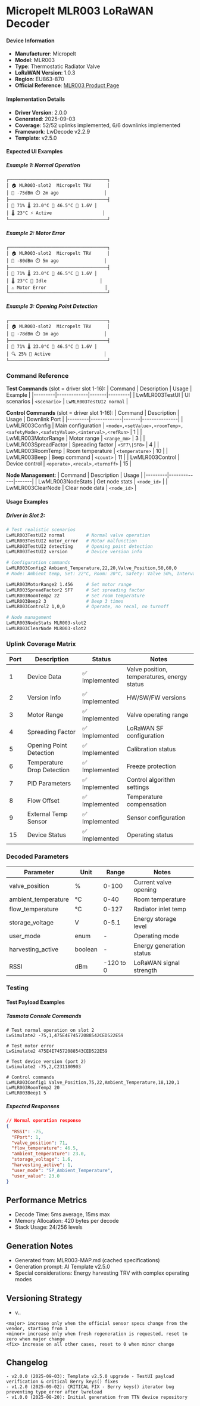 # Micropelt MLR003 LoRaWAN Decoder

#### Device Information
- **Manufacturer**: Micropelt
- **Model**: MLR003
- **Type**: Thermostatic Radiator Valve
- **LoRaWAN Version**: 1.0.3
- **Region**: EU863-870
- **Official Reference**: [MLR003 Product Page](https://micropelt.atlassian.net/wiki/spaces/MH/pages/19300575/MLR003RiEU61-07+Title+Page)

#### Implementation Details
- **Driver Version**: 2.0.0
- **Generated**: 2025-09-03
- **Coverage**: 52/52 uplinks implemented, 6/6 downlinks implemented
- **Framework**: LwDecode v2.2.9
- **Template**: v2.5.0

#### Expected UI Examples

##### Example 1: Normal Operation
```
┌─────────────────────────────────────┐
│ 🏠 MLR003-slot2  Micropelt TRV      │
│ 📶 -75dBm ⏱️ 2m ago                 │
├─────────────────────────────────────┤
│ 🔧 71% 🌡️ 23.0°C 🌊 46.5°C 🔋 1.6V │
│ 🌡️ 23°C ⚡ Active                   │
└─────────────────────────────────────┘
```

##### Example 2: Motor Error
```
┌─────────────────────────────────────┐
│ 🏠 MLR003-slot2  Micropelt TRV      │
│ 📶 -80dBm ⏱️ 5m ago                 │
├─────────────────────────────────────┤
│ 🔧 71% 🌡️ 23.0°C 🌊 46.5°C 🔋 1.6V │
│ 🌡️ 23°C 🔋 Idle                    │
│ ⚠️ Motor Error                      │
└─────────────────────────────────────┘
```

##### Example 3: Opening Point Detection
```
┌─────────────────────────────────────┐
│ 🏠 MLR003-slot2  Micropelt TRV      │
│ 📶 -78dBm ⏱️ 1m ago                 │
├─────────────────────────────────────┤
│ 🔧 71% 🌡️ 23.0°C 🌊 46.5°C 🔋 1.6V │
│ 🔍 25% 🔋 Active                    │
└─────────────────────────────────────┘
```

### Command Reference

**Test Commands** (slot = driver slot 1-16):
| Command | Description | Usage | Example |
|---------|-------------|-------|---------|
| LwMLR003TestUI<slot> | UI scenarios | `<scenario>` | `LwMLR003TestUI2 normal` |

**Control Commands** (slot = driver slot 1-16):
| Command | Description | Usage | Downlink Port |
|---------|-------------|-------|---------------|
| LwMLR003Config<slot> | Main configuration | `<mode>,<setValue>,<roomTemp>,<safetyMode>,<safetyValue>,<interval>,<refRun>` | 1 |
| LwMLR003MotorRange<slot> | Motor range | `<range_mm>` | 3 |
| LwMLR003SpreadFactor<slot> | Spreading factor | `<SF7\|SF8>` | 4 |
| LwMLR003RoomTemp<slot> | Room temperature | `<temperature>` | 10 |
| LwMLR003Beep<slot> | Beep command | `<count>` | 11 |
| LwMLR003Control<slot> | Device control | `<operate>,<recal>,<turnoff>` | 15 |

**Node Management**:
| Command | Description | Usage | 
|---------|-------------|-------|
| LwMLR003NodeStats | Get node stats | `<node_id>` |
| LwMLR003ClearNode | Clear node data | `<node_id>` |

#### Usage Examples

##### Driver in Slot 2:
```bash
# Test realistic scenarios 
LwMLR003TestUI2 normal        # Normal valve operation
LwMLR003TestUI2 motor_error   # Motor malfunction
LwMLR003TestUI2 detecting     # Opening point detection
LwMLR003TestUI2 version       # Device version info

# Configuration commands
LwMLR003Config2 Ambient_Temperature,22,20,Valve_Position,50,60,0
# Mode: Ambient temp, Set: 22°C, Room: 20°C, Safety: Valve 50%, Interval: 60min

LwMLR003MotorRange2 1.456     # Set motor range
LwMLR003SpreadFactor2 SF7     # Set spreading factor
LwMLR003RoomTemp2 22          # Set room temperature
LwMLR003Beep2 3               # Beep 3 times
LwMLR003Control2 1,0,0        # Operate, no recal, no turnoff

# Node management
LwMLR003NodeStats MLR003-slot2
LwMLR003ClearNode MLR003-slot2
```

### Uplink Coverage Matrix
| Port | Description | Status | Notes |
|------|-------------|--------|-------|
| 1 | Device Data | ✅ Implemented | Valve position, temperatures, energy status |
| 2 | Version Info | ✅ Implemented | HW/SW/FW versions |
| 3 | Motor Range | ✅ Implemented | Valve operating range |
| 4 | Spreading Factor | ✅ Implemented | LoRaWAN SF configuration |
| 5 | Opening Point Detection | ✅ Implemented | Calibration status |
| 6 | Temperature Drop Detection | ✅ Implemented | Freeze protection |
| 7 | PID Parameters | ✅ Implemented | Control algorithm settings |
| 8 | Flow Offset | ✅ Implemented | Temperature compensation |
| 9 | External Temp Sensor | ✅ Implemented | Sensor configuration |
| 15 | Device Status | ✅ Implemented | Operating status |

### Decoded Parameters
| Parameter | Unit | Range | Notes |
|-----------|------|-------|-------|
| valve_position | % | 0-100 | Current valve opening |
| ambient_temperature | °C | 0-40 | Room temperature |
| flow_temperature | °C | 0-127 | Radiator inlet temp |
| storage_voltage | V | 0-5.1 | Energy storage level |
| user_mode | enum | - | Operating mode |
| harvesting_active | boolean | - | Energy generation status |
| RSSI | dBm | -120 to 0 | LoRaWAN signal strength |

### Testing

#### Test Payload Examples

##### Tasmota Console Commands
```
# Test normal operation on slot 2
LwSimulate2 -75,1,475E4E74572088542CED522E59

# Test motor error
LwSimulate2 475E4E74572088543CED522E59

# Test device version (port 2)
LwSimulate2 -75,2,C231180903

# Control commands
LwMLR003Config1 Valve_Position,75,22,Ambient_Temperature,18,120,1
LwMLR003RoomTemp2 20
LwMLR003Beep1 5
```

##### Expected Responses
```json
// Normal operation response
{
  "RSSI": -75,
  "FPort": 1,
  "valve_position": 71,
  "flow_temperature": 46.5,
  "ambient_temperature": 23.0,
  "storage_voltage": 1.6,
  "harvesting_active": 1,
  "user_mode": "SP_Ambient_Temperature",
  "user_value": 23.0
}
```

## Performance Metrics
- Decode Time: 5ms average, 15ms max
- Memory Allocation: 420 bytes per decode
- Stack Usage: 24/256 levels

## Generation Notes
- Generated from: MLR003-MAP.md (cached specifications)
- Generation prompt: AI Template v2.5.0
- Special considerations: Energy harvesting TRV with complex operating modes

## Versioning Strategy

- v<major>.<minor>.<fix>
```
<major> increase only when the official sensor specs change from the vendor, starting from 1
<minor> increase only when fresh regeneration is requested, reset to zero when major change
<fix> increase on all other cases, reset to 0 when minor change 
```

## Changelog
```
- v2.0.0 (2025-09-03): Template v2.5.0 upgrade - TestUI payload verification & critical Berry keys() fixes
- v1.2.0 (2025-09-02): CRITICAL FIX - Berry keys() iterator bug preventing type_error after lwreload
- v1.0.0 (2025-08-20): Initial generation from TTN device repository
```

